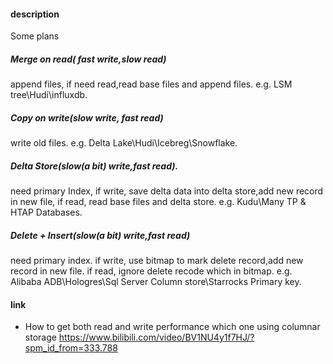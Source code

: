 #### description

Some plans

##### Merge on read( fast write,slow read)

append files, if need read,read base files and append files. e.g. LSM tree\Hudi\influxdb.

##### Copy on write(slow write, fast read)

write old files. e.g. Delta Lake\Hudi\Icebreg\Snowflake.

##### Delta Store(slow(a bit) write,fast read).

need primary Index, if write, save delta data into delta store,add new record in new file,  if read, read base files and delta store.  e.g. Kudu\Many TP & HTAP Databases.

#####  Delete + Insert(slow(a bit) write,fast read)

need primary index. if write, use bitmap to mark delete record,add new record in new file.  if read, ignore delete recode which in bitmap. e.g. Alibaba ADB\Hologres\Sql Server Column store\Starrocks Primary key.

#### link

- How to get both read and write performance which one using columnar storage https://www.bilibili.com/video/BV1NU4y1f7HJ/?spm_id_from=333.788
